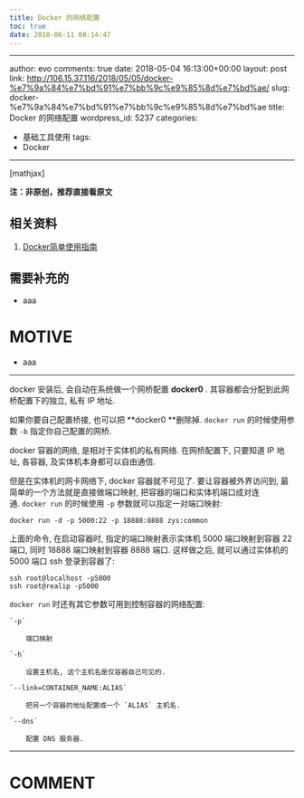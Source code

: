 ```yaml
---
title: Docker 的网络配置
toc: true
date: 2018-06-11 08:14:47
---
```

---
author: evo
comments: true
date: 2018-05-04 16:13:00+00:00
layout: post
link: http://106.15.37.116/2018/05/05/docker-%e7%9a%84%e7%bd%91%e7%bb%9c%e9%85%8d%e7%bd%ae/
slug: docker-%e7%9a%84%e7%bd%91%e7%bb%9c%e9%85%8d%e7%bd%ae
title: Docker 的网络配置
wordpress_id: 5237
categories:
- 基础工具使用
tags:
- Docker
---

<!-- more -->

[mathjax]

**注：非原创，推荐直接看原文**


## 相关资料





 	
  1. [Docker简单使用指南](https://www.w3cschool.cn/use_docker/)




## 需要补充的





 	
  * aaa




# MOTIVE





 	
  * aaa





* * *



docker 安装后, 会自动在系统做一个网桥配置 **docker0** . 其容器都会分配到此网桥配置下的独立, 私有 IP 地址.

如果你要自己配置桥接, 也可以把 **docker0 **删除掉. `docker run` 的时候使用参数 `-b` 指定你自己配置的网桥.

docker 容器的网络, 是相对于实体机的私有网络. 在网桥配置下, 只要知道 IP 地址, 各容器, 及实体机本身都可以自由通信.

但是在实体机的网卡网络下, docker 容器就不可见了. 要让容器被外界访问到, 最简单的一个方法就是直接做端口映射, 把容器的端口和实体机端口成对连通. `docker run` 的时候使用 `-p` 参数就可以指定一对端口映射:

    
    docker run -d -p 5000:22 -p 18888:8888 zys:common
    


上面的命令, 在启动容器时, 指定的端口映射表示实体机 5000 端口映射到容器 22 端口, 同时 18888 端口映射到容器 8888 端口. 这样做之后, 就可以通过实体机的 5000 端口 ssh 登录到容器了:

    
    ssh root@localhost -p5000
    ssh root@realip -p5000
    


`docker run` 时还有其它参数可用到控制容器的网络配置:



 	`-p`

 	    端口映射

 	`-h`

 	    设置主机名, 这个主机名是仅容器自己可见的.

 	`--link=CONTAINER_NAME:ALIAS`

 	    把另一个容器的地址配置成一个 `ALIAS` 主机名.

 	`--dns`

 	    配置 DNS 服务器.
























* * *





# COMMENT



